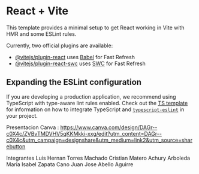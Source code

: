 # React + Vite

This template provides a minimal setup to get React working in Vite with HMR and some ESLint rules.

Currently, two official plugins are available:

- [@vitejs/plugin-react](https://github.com/vitejs/vite-plugin-react/blob/main/packages/plugin-react) uses [Babel](https://babeljs.io/) for Fast Refresh
- [@vitejs/plugin-react-swc](https://github.com/vitejs/vite-plugin-react/blob/main/packages/plugin-react-swc) uses [SWC](https://swc.rs/) for Fast Refresh

## Expanding the ESLint configuration

If you are developing a production application, we recommend using TypeScript with type-aware lint rules enabled. Check out the [TS template](https://github.com/vitejs/vite/tree/main/packages/create-vite/template-react-ts) for information on how to integrate TypeScript and [`typescript-eslint`](https://typescript-eslint.io) in your project.

Presentacion Canva : https://www.canva.com/design/DAGr--c0X4c/ZVBvTMDVHV5qKKMkki-xxg/edit?utm_content=DAGr--c0X4c&utm_campaign=designshare&utm_medium=link2&utm_source=sharebutton

Integrantes
Luis Hernan Torres Machado
Cristian Matero Achury Arboleda
Maria Isabel Zapata Cano
Juan Jose Abello Aguirre
